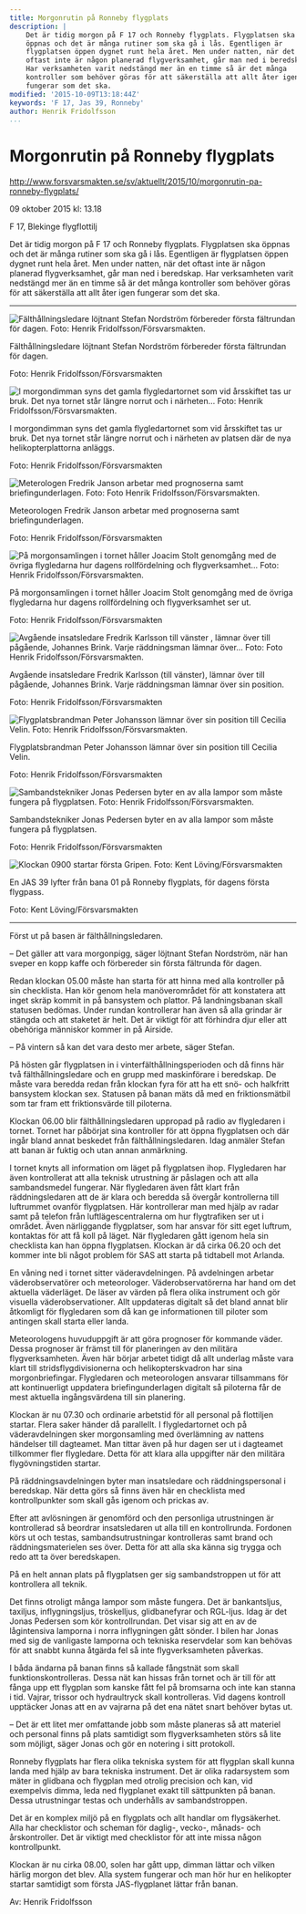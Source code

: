 ```yaml
---
title: Morgonrutin på Ronneby flygplats
description: |
    Det är tidig morgon på F 17 och Ronneby flygplats. Flygplatsen ska
    öppnas och det är många rutiner som ska gå i lås. Egentligen är
    flygplatsen öppen dygnet runt hela året. Men under natten, när det
    oftast inte är någon planerad flygverksamhet, går man ned i beredskap.
    Har verksamheten varit nedstängd mer än en timme så är det många
    kontroller som behöver göras för att säkerställa att allt åter igen
    fungerar som det ska.
modified: '2015-10-09T13:18:44Z'
keywords: 'F 17, Jas 39, Ronneby'
author: Henrik Fridolfsson
...
```




Morgonrutin på Ronneby flygplats
================================

http://www.forsvarsmakten.se/sv/aktuellt/2015/10/morgonrutin-pa-ronneby-flygplats/

09 oktober 2015 kl: 13.18

<span class="unit">F 17, Blekinge flygflottilj</span>

Det är tidig morgon på F 17 och Ronneby flygplats. 
Flygplatsen ska öppnas och det är många rutiner som ska gå i lås. 
Egentligen är flygplatsen öppen dygnet runt hela året. 
Men under natten, när det oftast inte är någon planerad flygverksamhet, går man ned i beredskap. 
Har verksamheten varit nedstängd mer än en timme så är det många kontroller som behöver göras för att säkerställa att allt åter igen
fungerar som det ska. 

<!-- 
It is early morning on F 17 and Ronneby airport.
The airport is being opened and there are many procedures that should go without a hitch.
Actually the airport is open around the clock all year.
But during the night, when most often there aren't any planned flight operations, they go into standby.
...

= Gå i lås betyder ordagrant att ett lås funkar som det ska. Dörren är numera stängd efter att har gått i lås. Bildligt betyder det också att något gick efter beräkningarna, så som det var tänkt att fungera.
  -->

- - -

![Fälthållningsledare löjtnant Stefan Nordström förbereder första fältrundan för dagen. Foto: Henrik Fridolfsson/Försvarsmakten.](http://www.forsvarsmakten.se/imagevault/publishedmedia/fg404f1req1xpvz1usdz/Stefan.jpg)

Fälthållningsledare löjtnant Stefan Nordström förbereder första fältrundan för dagen.

Foto: Henrik Fridolfsson/Försvarsmakten

![I morgondimman syns det gamla flygledartornet som vid årsskiftet tas ur bruk. Det nya tornet står längre norrut och i närheten... Foto: Henrik Fridolfsson/Försvarsmakten.](http://www.forsvarsmakten.se/imagevault/publishedmedia/1la6li5mjety6ywt5n2a/Tornet.jpg)

I morgondimman syns det gamla flygledartornet som vid årsskiftet tas ur bruk. Det nya tornet står längre norrut och i närheten av platsen där de nya helikopterplattorna anläggs.

Foto: Henrik Fridolfsson/Försvarsmakten

![ Meterologen Fredrik Janson arbetar med prognoserna samt briefingunderlagen. Foto: Foto Henrik Fridolfsson/Försvarsmakten.](http://www.forsvarsmakten.se/imagevault/publishedmedia/747rcno6lwxq68gr0kva/Metoc.jpg)

Meteorologen Fredrik Janson arbetar med prognoserna samt briefingunderlagen.

Foto: Henrik Fridolfsson/Försvarsmakten

![På morgonsamlingen i tornet håller Joacim Stolt genomgång med de övriga flygledarna hur dagens rollfördelning och flygverksamhet... Foto: Henrik Fridolfsson/Försvarsmakten.](http://www.forsvarsmakten.se/imagevault/publishedmedia/fuqo9bg3jxrz1pmii1bv/Flygledare.jpg)

På morgonsamlingen i tornet håller Joacim Stolt genomgång med de övriga flygledarna hur dagens rollfördelning och flygverksamhet ser ut.

Foto: Henrik Fridolfsson/Försvarsmakten

![Avgående insatsledare Fredrik Karlsson till vänster , lämnar över till pågående, Johannes Brink. Varje räddningsman lämnar över... Foto: Foto Henrik Fridolfsson/Försvarsmakten.](http://www.forsvarsmakten.se/imagevault/publishedmedia/i0gzterrnzovii4fbu05/IL_-verl-mning.jpg)

Avgående insatsledare Fredrik Karlsson (till vänster), lämnar över till pågående, Johannes Brink. Varje räddningsman lämnar över sin position.

Foto: Henrik Fridolfsson/Försvarsmakten

![Flygplatsbrandman Peter Johansson lämnar över sin position till Cecilia Velin. Foto: Henrik Fridolfsson/Försvarsmakten.](http://www.forsvarsmakten.se/imagevault/publishedmedia/if9nx3qd5bttgv30vzhm/r-ddningsm-n.jpg)

Flygplatsbrandman Peter Johansson lämnar över sin position till Cecilia Velin.

Foto: Henrik Fridolfsson/Försvarsmakten

![Sambandstekniker Jonas Pedersen byter en av alla lampor som måste fungera på flygplatsen. Foto: Henrik Fridolfsson/Försvarsmakten.](http://www.forsvarsmakten.se/imagevault/publishedmedia/2xpizwxqfzboeu2rfhk5/Lampbyte.jpg)

Sambandstekniker Jonas Pedersen byter en av alla lampor som måste fungera på flygplatsen.

Foto: Henrik Fridolfsson/Försvarsmakten

![Klockan 0900 startar första Gripen. Foto: Kent Löving/Försvarsmakten](http://www.forsvarsmakten.se/imagevault/publishedmedia/14wm0zta24rf5c1xgrne/Start.jpg)

En JAS 39 lyfter från bana 01 på Ronneby flygplats, för dagens första flygpass.

Foto: Kent Löving/Försvarsmakten


- - -

Först ut på basen är fälthållningsledaren.

– Det gäller att vara morgonpigg, säger löjtnant Stefan Nordström, när han sveper en kopp kaffe och förbereder sin första fältrunda för dagen.

<!-- 
It helps to be a morning person, says LT Stefan Norström, when he quickly finishes off a cup of coffee and prepares for his first patrol of the day.

morgonpigg = adj. morning person
sveper = sweep... (down something to eat or drink)
förbereda = to prepare
fältrunda = field tour, best word that I can find in this situation is `patrol`.
  -->

Redan klockan 05.00 måste han starta för att hinna med alla kontroller på sin checklista. 
Han kör genom hela manöverområdet för att konstatera att inget skräp kommit in på bansystem och plattor. 
På landningsbanan skall statusen bedömas. 
Under rundan kontrollerar han även så alla grindar är stängda och att staketet är helt. 
Det är viktigt för att förhindra djur eller att obehöriga människor kommer in på Airside. 

– På vintern så kan det vara desto mer arbete, säger Stefan. 

På hösten går flygplatsen in i vinterfälthållningsperioden och då finns här två fälthållningsledare och en grupp med maskinförare i beredskap. 
De måste vara beredda redan från klockan fyra för att ha ett snö- och halkfritt bansystem klockan sex. 
Statusen på banan mäts då med en friktionsmätbil som tar fram ett friktionsvärde till piloterna. 

Klockan 06.00 blir fälthållningsledaren uppropad på radio av flygledaren i tornet. 
Tornet har påbörjat sina kontroller för att öppna flygplatsen och där ingår bland annat beskedet från fälthållningsledaren. 
Idag anmäler Stefan att banan är fuktig och utan annan anmärkning. 

I tornet knyts all information om läget på flygplatsen ihop. 
Flygledaren har även kontrollerat att alla teknisk utrustning är påslagen och att alla sambandsmedel fungerar. 
När flygledaren även fått klart från räddningsledaren att de är klara och beredda så övergår kontrollerna till luftrummet ovanför flygplatsen. 
Här kontrollerar man med hjälp av radar samt på telefon från luftlägescentralerna om hur flygtrafiken ser ut i området. 
Även närliggande flygplatser, som har ansvar för sitt eget luftrum, kontaktas för att få koll på läget. 
När flygledaren gått igenom hela sin checklista kan han öppna flygplatsen. 
Klockan är då cirka 06.20 och det kommer inte bli något problem för SAS att starta på tidtabell mot Arlanda. 

En våning ned i tornet sitter väderavdelningen. 
På avdelningen arbetar väderobservatörer och meteorologer. 
Väderobservatörerna har hand om det aktuella väderläget. 
De läser av värden på flera olika instrument och gör visuella väderobservationer. 
Allt uppdateras digitalt så det bland annat blir åtkomligt för flygledaren som då kan ge informationen till piloter som antingen skall starta eller landa. 

Meteorologens huvuduppgift är att göra prognoser för kommande väder. 
Dessa prognoser är främst till för planeringen av den militära flygverksamheten. 
Även här börjar arbetet tidigt då allt underlag måste vara klart till stridsflygdivisionerna och helikopterskvadron har sina
morgonbriefingar. 
Flygledaren och meteorologen ansvarar tillsammans för att kontinuerligt uppdatera briefingunderlagen digitalt så piloterna får
de mest aktuella ingångsvärdena till sin planering. 

Klockan är nu 07.30 och ordinarie arbetstid för all personal på flottiljen startar. 
Flera saker händer då parallellt. 
I flygledartornet och på väderavdelningen sker morgonsamling med överlämning av nattens händelser till dagteamet. 
Man tittar även på hur dagen ser ut i dagteamet tillkommer fler flygledare. 
Detta för att klara alla uppgifter när den militära flygövningstiden startar. 

På räddningsavdelningen byter man insatsledare och räddningspersonal i beredskap. 
När detta görs så finns även här en checklista med kontrollpunkter som skall gås igenom och prickas av.

Efter att avlösningen är genomförd och den personliga utrustningen är kontrollerad så beordrar insatsledaren ut alla till en kontrollrunda. 
Fordonen körs ut och testas, sambandsutrustningar kontrolleras samt brand och räddningsmaterielen ses över. 
Detta för att alla ska känna sig trygga och redo att ta över beredskapen. 

På en helt annan plats på flygplatsen ger sig sambandstroppen ut för att kontrollera all teknik.

Det finns otroligt många lampor som måste fungera. 
Det är bankantsljus, taxiljus, inflygningsljus, tröskelljus, glidbanefyrar och RGL-ljus. 
Idag är det Jonas Pedersen som kör kontrollrundan. 
Det visar sig att en av de lågintensiva lamporna i norra inflygningen gått sönder. 
I bilen har Jonas med sig de vanligaste lamporna och tekniska reservdelar som kan behövas för att snabbt kunna åtgärda fel så inte flygverksamheten påverkas.

I båda ändarna på banan finns så kallade fångstnät som skall funktionskontrolleras. 
Dessa nät kan hissas från tornet och är till för att fånga upp ett flygplan som kanske fått fel på bromsarna och inte kan stanna i tid. 
Vajrar, trissor och hydraultryck skall kontrolleras. 
Vid dagens kontroll upptäcker Jonas att en av vajrarna på det ena nätet snart behöver bytas ut. 

– Det är ett litet mer omfattande jobb som måste planeras så att materiel och personal finns på plats samtidigt som flygverksamheten
störs så lite som möjligt, säger Jonas och gör en notering i sitt protokoll.

Ronneby flygplats har flera olika tekniska system för att flygplan skall kunna landa med hjälp av bara tekniska instrument. 
Det är olika radarsystem som mäter in glidbana och flygplan med otrolig precision och kan, vid exempelvis dimma, leda ned flygplanet exakt till sättpunkten på banan. 
Dessa utrustningar testas och underhålls av sambandstroppen. 

Det är en komplex miljö på en flygplats och allt handlar om flygsäkerhet. 
Alla har checklistor och scheman för daglig-, vecko-, månads- och årskontroller. 
Det är viktigt med checklistor för att inte missa någon kontrollpunkt.

Klockan är nu cirka 08.00, solen har gått upp, dimman lättar och vilken härlig morgon det blev. 
Alla system fungerar och man hör hur en helikopter startar samtidigt som första JAS-flygplanet lättar från banan.

Av: Henrik Fridolfsson
